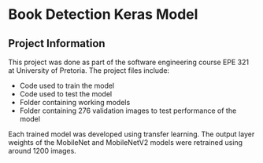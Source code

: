 # Book Detection Keras Model

## Project Information

This project was done as part of the software engineering course EPE 321 at University of Pretoria. The project files include:
* Code used to train the model
* Code used to test the model
* Folder containing working models
* Folder containing 276 validation images to test performance of the model

Each trained model was developed using transfer learning. The output layer weights of the MobileNet and MobileNetV2 models were retrained using around 1200 images.
